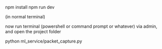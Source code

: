 npm install
npm run dev


(in normal terminal)


now run terminal (powershell or command prompt or whatever) via admin, and open the project folder


python ml_service/packet_capture.py
